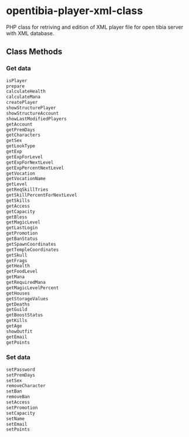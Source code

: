 # opentibia-player-xml-class

PHP class for retriving and edition of XML player file for open tibia server with XML database.

## Class Methods

### Get data

```php
isPlayer
prepare
calculateHealth
calculateMana
createPlayer
showStructurePlayer
showStructureAccount
showLastModifiedPlayers
getAccount
getPremDays
getCharacters
getSex
getLookType
getExp
getExpForLevel
getExpForNextLevel
getExpPercentNextLevel
getVocation
getVocationName
getLevel
getReqSkillTries
getSkillPercentForNextLevel
getSkills
getAccess
getCapacity
getBless
getMagicLevel
getLastLogin
getPromotion
getBanStatus
getSpawnCoordinates
getTempleCoordinates
getSkull
getFrags
getHealth
getFoodLevel
getMana
getRequiredMana
getMagicLevelPercent
getHouses
getStorageValues
getDeaths
getGuild
getBoostStatus
getKills
getAge
showOutfit
getEmail
getPoints

```

### Set data

```php
setPassword
setPremDays
setSex
removeCharacter
setBan
removeBan
setAccess
setPromotion
setCapacity
setName
setEmail
setPoints

```
